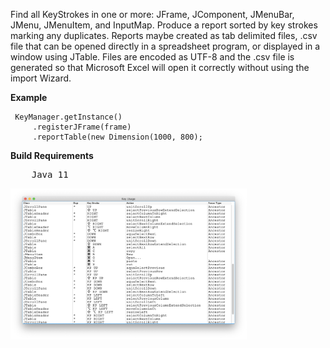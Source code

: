 Find all KeyStrokes in one or more: JFrame, JComponent, JMenuBar, JMenu, JMenuItem, and
InputMap. Produce a report sorted by key strokes marking any duplicates. Reports maybe created as tab delimited files, .csv file that can be opened directly in a spreadsheet program, or displayed in a window using JTable. Files are encoded as UTF-8 and the .csv file is generated so that Microsoft Excel will open it correctly without using the import Wizard.

<b>Example</b>

     KeyManager.getInstance()
         .registerJFrame(frame)
         .reportTable(new Dimension(1000, 800);

<b>Build Requirements</b>
<pre>
	Java 11
</pre>

<img src="doc-files/KeyReporter.jpg" width="75%">